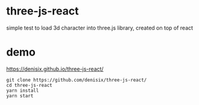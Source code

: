 # three-js-react

simple test to load 3d character into three.js library, created on top of react

# demo 
https://denisix.github.io/three-js-react/


```
git clone https://github.com/denisix/three-js-react/
cd three-js-react
yarn install
yarn start
```
